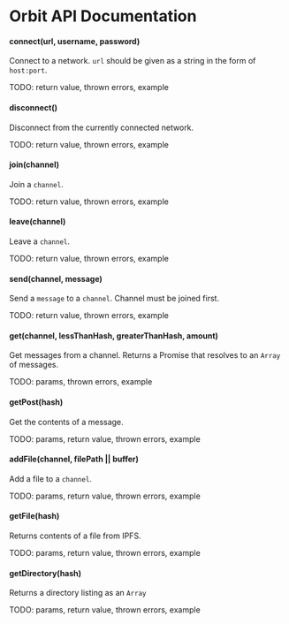 # Orbit API Documentation

#### connect(url, username, password)
Connect to a network. `url` should be given as a string in the form of `host:port`.

TODO: return value, thrown errors, example

#### disconnect()
Disconnect from the currently connected network.

TODO: return value, thrown errors, example

#### join(channel)
Join a `channel`.

TODO: return value, thrown errors, example

#### leave(channel)
Leave a `channel`.

TODO: return value, thrown errors, example

#### send(channel, message)
Send a `message` to a `channel`. Channel must be joined first.

TODO: return value, thrown errors, example

#### get(channel, lessThanHash, greaterThanHash, amount)
Get messages from a channel. Returns a Promise that resolves to an `Array` of messages.

TODO: params, thrown errors, example

#### getPost(hash)
Get the contents of a message.

TODO: params, return value, thrown errors, example

#### addFile(channel, filePath || buffer)
Add a file to a `channel`. 

TODO: params, return value, thrown errors, example

#### getFile(hash)
Returns contents of a file from IPFS.

TODO: params, return value, thrown errors, example

#### getDirectory(hash)
Returns a directory listing as an `Array`

TODO: params, return value, thrown errors, example
